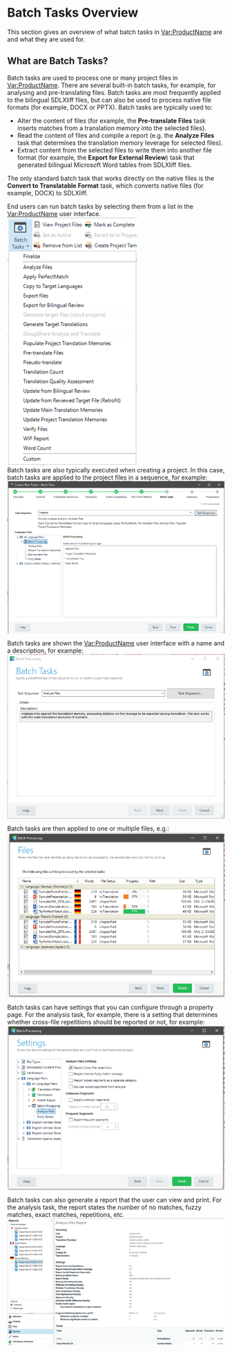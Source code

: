 Batch Tasks Overview
====================

This section gives an overview of what batch tasks in <Var:ProductName> are and what they are used for.

What are Batch Tasks?
----------------------

Batch tasks are used to process one or many project files in <Var:ProductName>. There are several built-in batch tasks, for example, for analysing and pre-translating files. Batch tasks are most frequently applied to the bilingual SDLXliff files, but can also be used to process native file formats (for example, DOCX or PPTX). Batch tasks are typically used to:
* Alter the content of files (for example, the **Pre-translate Files** task inserts matches from a translation memory into the selected files).
* Read the content of files and compile a report (e.g. the **Analyze Files** task that determines the translation memory leverage for selected files).
* Extract content from the selected files to write them into another file format (for example, the **Export for External Review**) task that generated bilingual Microsoft Word tables from SDLXliff files.
  
The only standard batch task that works directly on the native files is the **Convert to Translatable Format** task, which converts native files (for example, DOCX) to SDLXliff.

End users can run batch tasks by selecting them from a list in the <Var:ProductName> user interface.
<img style="display:block; " src="images/list_batch_tasks.png" />
Batch tasks are also typically executed when creating a project. In this case, batch tasks are applied to the project files in a sequence, for example: 
<img style="display:block; " src="images/task_sequence.png" />

Batch tasks are shown the <Var:ProductName> user interface with a name and a description, for example:
<img style="display:block; " src="images/analysis_general.png" />

Batch tasks are then applied to one or multiple files, e.g.:
<img style="display:block; " src="images/analysis_files.png" />

Batch tasks can have settings that you can configure through a property page. For the analysis task, for example, there is a setting that determines whether cross-file repetitions should be reported or not, for example:
<img style="display:block; " src="images/analysis_settings.png" />
        
Batch tasks can also generate a report that the user can view and print. For the analysis task, the report states the number of no matches, fuzzy matches, exact matches, repetitions, etc.
<img style="display:block; " src="images/analysis_report.png" />
